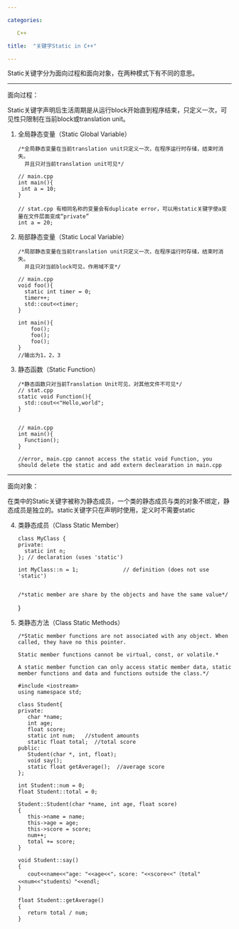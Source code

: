 ```yaml
---

categories:

   C++

title:  "关键字Static in C++"

---
```




Static关键字分为面向过程和面向对象，在两种模式下有不同的意思。

---

面向过程：

Static关键字声明后生活周期是从运行block开始直到程序结束，只定义一次，可见性只限制在当前block或translation unit。

1. 全局静态变量（Static Global Variable）

   ```{C++}
   /*全局静态变量在当前translation unit只定义一次，在程序运行时存储，结束时消失。
     并且只对当前translation unit可见*/
   
   // main.cpp
   int main(){
   	int a = 10;
   }
   
   // stat.cpp 有相同名称的变量会有duplicate error，可以用static关键字使a变量在文件层面变成“private”
   int a = 20;
   
   ```

2. 局部静态变量（Static Local Variable）

   ```{C++}
   /*局部静态变量在当前translation unit只定义一次，在程序运行时存储，结束时消失。
     并且只对当前block可见，作用域不变*/
   
   // main.cpp
   void foo(){
     static int timer = 0;
     timer++;
     std::cout<<timer;
   }
   
   int main(){
       foo();
       foo();
       foo();
   }
   //输出为1，2，3
   ```

   

3. 静态函数（Static Function）

   ```{C++}
   /*静态函数只对当前Translation Unit可见，对其他文件不可见*/
   // stat.cpp
   static void Function(){
     std::cout<<"Hello,world";
   }
   
   
   // main.cpp
   int main(){
     Function();
   }
   
   //error, main.cpp cannot access the static void Function, you should delete the static and add extern declearation in main.cpp
   ```

---

面向对象：

在类中的Static关键字被称为静态成员，一个类的静态成员与类的对象不绑定，静态成员是独立的。static关键字只在声明时使用，定义时不需要static

4. 类静态成员（Class Static Member）

   ```{C++
   class MyClass {
   private:
     static int n; 
   }; // declaration (uses 'static')
   
   int MyClass::n = 1;              // definition (does not use 'static')
   
   
   /*static member are share by the objects and have the same value*/
   ```

   }

5. 类静态方法（Class Static Methods）

   ```{C++}
   /*Static member functions are not associated with any object. When called, they have no this pointer.
   
   Static member functions cannot be virtual, const, or volatile.*
   
   A static member function can only access static member data, static member functions and data and functions outside the class.*/
   
   #include <iostream>
   using namespace std;
   
   class Student{
   private:
      char *name;
      int age;
      float score;
      static int num;  	//student amounts
      static float total;  //total score
   public:
      Student(char *, int, float);
      void say();
      static float getAverage();  //average score
   };
   
   int Student::num = 0;
   float Student::total = 0;
   
   Student::Student(char *name, int age, float score)
   {
      this->name = name;
      this->age = age;
      this->score = score;
      num++;
      total += score;
   }
   
   void Student::say()
   {
      cout<<name<<"age: "<<age<<"，score: "<<score<<"（total"<<num<<"students）"<<endl;
   }
   
   float Student::getAverage()
   {
      return total / num;
   }
   ```

   